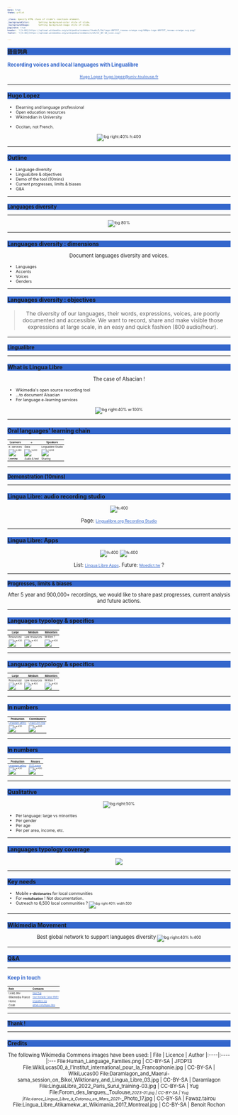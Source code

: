 ```yaml
---
marp: true
theme: urfist

_class:	Specify HTML class of slide’s <section> element.
_backgroundColor:		Setting background-color style of slide.
_backgroundImage:		Setting background-image style of slide.
paginate: true
header: '![h:60](https://upload.wikimedia.org/wikipedia/commons/thumb/5/5d/Logo-URFIST_reseau-orange.svg/600px-Logo-URFIST_reseau-orange.svg.png)'
footer: '![h:40](https://upload.wikimedia.org/wikipedia/commons/e/e5/CC_BY-SA_icon.svg)'

---
```

<style>
h1, h2, h3 { background-color: #36C; }
h2, h4 { color: #36C!important; }
header { border-bottom: 10px solid #36C; }
svg > * > section:after { background: #36C !important; }
a { color: #36C; }
blockquote { font-size: 1.1em; margin:1em; }
</style>
<!-- Scoped style -->
<style scoped>
h2 {
  background: none;
  box-shadow: none;
}
h2:hover {
  box-shadow: none;
}
h3 { font-size: .9em}
h4, p { text-align:center; }
h4 { color: #666; }
</style>
# 語音詞典
## Recording voices and local languages with Lingualibre

[Hugo Lopez](https://fr.wikipedia.org/wiki/User:Yug)
hugo.lopez@univ-toulouse.fr

---
### Hugo Lopez
- Elearning and language professional
- Open education resources
- Wikimédian in University
* Occitan, not French.

![bg right:40% h:400](./img/Portrait-hugo.jpg)

---
### Outline

- Language diversity
- LinguaLibre & objectives
- Demo of the tool (10mins)
- Current progresses, limits & biases
- Q&A

---
# Languages diversity

---
![bg 80%](./img/ll/Human_Language_Families.png) 


<!--
- 7000 Languages, half will die out this century
- Languages are often segregated, politized
- Case of France, Taiwan, India

-->

---
### Languages diversity : dimensions

Document languages diversity and voices.

- Languages
- Accents
- Voices
- Genders

---
### Languages diversity : objectives
> The diversity of our languages, their words, expressions, voices, are poorly documented and accessible. We want to record, share and make visible those expressions at large scale, in an easy and quick fashion (800 audio/hour).


---
# Lingualibre

---
### What is Lingua Libre
The case of Alsacian !

- Wikimedia's open source recording tool
- …to document Alsacian
- For language e-learning services

![bg right:40% w:100%](./img/ll/Lingualibre-Wikipedias-2023.gif)

---
### Oral languages' learning chain
| Learners | ← | Speakers
|-----|----|-----|
| e-services |  Data | Lingualibre Studio |
| ![h:260](./img/ll/Lingualibre-Apps-Paiwan.png) | ![h:200](./img/ll/Lingualibre-data.png) | ![h:260](./img/ll/Recording_of_words_on_Lingua_Libre.png) |
| **Learning** | Audio & text | Sharing

---
# Demonstration (10mins)

---
### Lingua Libre: audio recording studio

![h:400](./img/ll/Lingualibre-studio.png) 

Page: [Lingualibre.org Recording Studio](https://Lingualibre.org/wiki/Special:RecordWizard)

---
### Lingua Libre: Apps

![h:400](./img/ll/OpenEdXHanzi.gif) ![h:400](./img/ll/Lingualibre-Apps-Moedict.png)

List: [Lingua Libre Apps](https://lingualibre.org/wiki/LinguaLibre:Apps). Future: [Moedict.tw](https://www.moedict.tw) ?


---
# Progresses, limits & biases
After 5 year and 900,000+ recordings, we would like to share past progresses, current analysis and future actions.

---
### Languages typology & specifics
| Large | Medium | Minorities
|---|---|---|
| Resourced | Low resources | Written ?
| ![w:430](./img/ll/WikiLucas00_à_l'Institut_international_pour_la_Francophonie.jpg) | ![w:430](./img/ll/Daramlagon_and_Maerui-sama_session_on_Bikol_Wiktionary_and_Lingua_Libre_03.jpg) | ![w:430](./img/ll/LinguaLibre_2022_Paris_Surui_training-03.jpg)  

---
### Languages typology & specifics
| Large | Medium | Minorities
|---|---|---|
| Resourced | Low resources | Written ?
| ![w:430](./img/ll/Forom_des_langues,_Toulouse,_2023-01.jpg) | ![w:430](./img/ll/Séance_Lingua_Libre_à_Cotonou_en_Mars_2021_-_Photo_17.jpg) | ![w:430](./img/ll/Lingua_Libre_Atikamekw_at_Wikimania_2017_Montreal.jpg)

---
### In numbers

| Production | Contributors
|---|---|
| [Languages gallery](https://lingualibre.org/LanguagesGallery/) | [Lingua Libre map](https://meta.wikimedia.org/wiki/Lingua_Libre)
| ![w:430](./img/ll/Lingualibre-gallery.png) | ![w:600](./img/ll/Lingualibre-map-2023.png)

---
### In numbers

| Production | Reuses 
|---|---|
| [Languages gallery](https://lingualibre.org/LanguagesGallery/) | [2022 review](https://meta.wikimedia.org/wiki/Lingua_Libre/2022_Review#Distribution_of_recordings_publications)
| ![w:430](./img/ll/Lingualibre-gallery.png) | ![w:430](./img/ll/Lingualibre-reuses.png)

---
### Qualitative
![bg right:50%](./img/ll/LinguaLibre_2022_Paris_Surui_training-03.jpg)

- Per language: large vs minorities
- Per gender
- Per age
- Per per area, income, etc.

---
### Languages typology coverage
![](./img/ll/Lingualibre-typology.png)

---
### Key needs
- Mobile **e-dictionaries** for local communities
- For **revitalisation** ! Not documentation.
- Outreach to 6,500 local communities ?
![bg right:40% width:500](./img/ll/Lingualibre-project.png)

---
### Wikimedia Movement
Best global network to support languages diversity
![bg right:40% h:400](./img/ll/800px-Wikimedia_Diversity_Conference_2017_-_Group_Pic.jpg)

---
### Q&A

---
## Keep in touch
| Role | Contacts
|:---- |:---- |
| Lead, dev | <a href="https://fr.wikipedia.org/wiki/user_talk:Yug">User:Yug</a>
| Wikimedia France | <a href="https://fr.wikipedia.org/wiki/user_talk:Juliette_en_résidence">User:Adélaïde Calais WMFr</a>
| Home | [Lingualibre.org](https://lingualibre.org)
| Code | [github.com/lingua-libre](https://github.com/lingua-libre)

---
# Thank !

---
<style scoped>
* { font-size: 80%; }
</style>
### Credits
The following Wikimedia Commons images have been used:
| File  |  Licence | Author
|:----|:----|:---
File:Human_Language_Families.png | CC-BY-SA | JFDP13
File:WikiLucas00_à_l'Institut_international_pour_la_Francophonie.jpg | CC-BY-SA | WikiLucas00
File:Daramlagon_and_Maerui-sama_session_on_Bikol_Wiktionary_and_Lingua_Libre_03.jpg | CC-BY-SA | Daramlagon
File:LinguaLibre_2022_Paris_Surui_training-03.jpg | CC-BY-SA | Yug
File:Forom_des_langues,_Toulouse,_2023-01.jpg | CC-BY-SA | Yug
|File:éance_Lingua_Libre_à_Cotonou_en_Mars_2021_-_Photo_17.jpg | CC-BY-SA | Fawaz.tairou
File:Lingua_Libre_Atikamekw_at_Wikimania_2017_Montreal.jpg | CC-BY-SA | Benoit Rochon

<!-- 15:00 -->

